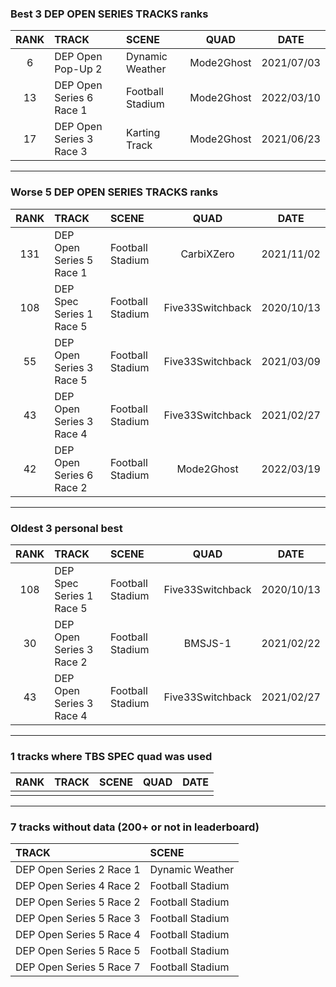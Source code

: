 ### Best 3 DEP OPEN SERIES TRACKS ranks
|RANK|TRACK|SCENE|QUAD|DATE|
|:---:|:---|:---|:---:|:---:|
|6|DEP Open Pop-Up 2|Dynamic Weather|Mode2Ghost|2021/07/03|
|13|DEP Open Series 6 Race 1|Football Stadium|Mode2Ghost|2022/03/10|
|17|DEP Open Series 3 Race 3|Karting Track|Mode2Ghost|2021/06/23|
---
### Worse 5 DEP OPEN SERIES TRACKS ranks
|RANK|TRACK|SCENE|QUAD|DATE|
|:---:|:---|:---|:---:|:---:|
|131|DEP Open Series 5 Race 1|Football Stadium|CarbiXZero|2021/11/02|
|108|DEP Spec Series 1 Race 5|Football Stadium|Five33Switchback|2020/10/13|
|55|DEP Open Series 3 Race 5|Football Stadium|Five33Switchback|2021/03/09|
|43|DEP Open Series 3 Race 4|Football Stadium|Five33Switchback|2021/02/27|
|42|DEP Open Series 6 Race 2|Football Stadium|Mode2Ghost|2022/03/19|
---
### Oldest 3 personal best
|RANK|TRACK|SCENE|QUAD|DATE|
|:---:|:---|:---|:---:|:---:|
|108|DEP Spec Series 1 Race 5|Football Stadium|Five33Switchback|2020/10/13|
|30|DEP Open Series 3 Race 2|Football Stadium|BMSJS-1|2021/02/22|
|43|DEP Open Series 3 Race 4|Football Stadium|Five33Switchback|2021/02/27|
---
### 1 tracks where TBS SPEC quad was used
|RANK|TRACK|SCENE|QUAD|DATE|
|:---:|:---|:---|:---:|:---:|
||||||
---
### 7 tracks without data (200+ or not in leaderboard)
|TRACK|SCENE|
|:---|:---|
|DEP Open Series 2 Race 1|Dynamic Weather|
|DEP Open Series 4 Race 2|Football Stadium|
|DEP Open Series 5 Race 2|Football Stadium|
|DEP Open Series 5 Race 3|Football Stadium|
|DEP Open Series 5 Race 4|Football Stadium|
|DEP Open Series 5 Race 5|Football Stadium|
|DEP Open Series 5 Race 7|Football Stadium|
